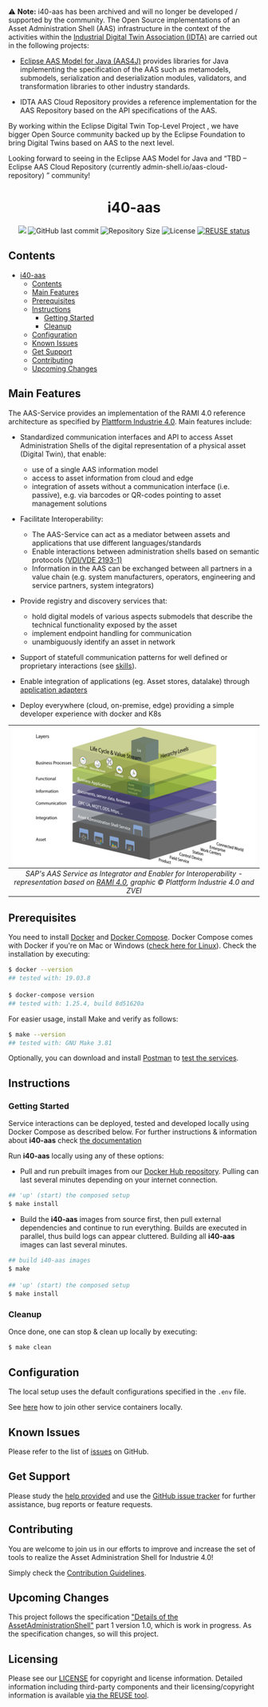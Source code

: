 :warning: **Note:** i40-aas has been archived and will no longer be developed / supported by the community. The Open Source implementations of an Asset Administration Shell (AAS) infrastructure in the context of the activities within the [Industrial Digital Twin Association (IDTA)](https://industrialdigitaltwin.org/) are carried out in the following projects:

-	[Eclipse AAS Model for Java (AAS4J)](https://projects.eclipse.org/projects/dt.aas4j) provides libraries for Java implementing the specification of the AAS such as metamodels, submodels, serialization and deserialization modules, validators, and transformation libraries to other industry standards.

-	IDTA AAS Cloud Repository provides a reference implementation for the AAS Repository based on the API specifications of the AAS.

By working within the Eclipse Digital Twin Top-Level Project , we have bigger Open Source community backed up by the Eclipse Foundation to bring Digital Twins based on AAS to the next level.

Looking forward to seeing in the Eclipse AAS Model for Java  and “TBD – Eclipse AAS Cloud Repository (currently admin-shell.io/aas-cloud-repository) ” community!

<h1 align="center">
  i40-aas
</h1>

<div align="center">
    <a href="https://travis-ci.com/SAP/i40-aas" title="Build Status"><img src="https://travis-ci.com/SAP/i40-aas.svg?branch=master"></a>
    <img alt="GitHub last commit" src="https://img.shields.io/github/last-commit/SAP/i40-aas" />
    <img alt="Repository Size" src="https://img.shields.io/github/repo-size/SAP/i40-aas" />
    <img alt="License" src="https://img.shields.io/badge/License-Apache%202.0-green.svg" />
    <a href="https://api.reuse.software/info/github.com/SAP/i40-aas" title="REUSE status"><img alt="REUSE status" src="https://api.reuse.software/badge/github.com/SAP/i40-aas" /></a>
</div>

## Contents

- [i40-aas](#i40-aas)
  - [Contents](#contents)
  - [Main Features](#main-features)
  - [Prerequisites](#prerequisites)
  - [Instructions](#instructions)
    - [Getting Started](#getting-started)
    - [Cleanup](#cleanup)
  - [Configuration](#configuration)
  - [Known Issues](#known-issues)
  - [Get Support](#get-support)
  - [Contributing](#contributing)
  - [Upcoming Changes](#upcoming-changes)

## Main Features

The AAS-Service provides an implementation of the RAMI 4.0 reference architecture as specified by [Plattform Industrie 4.0](https://www.plattform-i40.de/PI40/Redaktion/DE/Downloads/Publikation/Details-of-the-Asset-Administration-Shell-Part1.html). Main features include:

- Standardized communication interfaces and API to access Asset Administration Shells of the digital representation of a physical asset (Digital Twin), that enable:

  - use of a single AAS information model
  - access to asset information from cloud and edge
  - integration of assets without a communication interface (i.e. passive), e.g. via barcodes or QR-codes pointing to asset management solutions

- Facilitate Interoperability:

  - The AAS-Service can act as a mediator between assets and applications that use different languages/standards
  - Enable interactions between administration shells based on semantic protocols [(VDI/VDE 2193-1)](https://www.vdi.de/richtlinien/details/vdivde-2193-blatt-1-sprache-fuer-i40-komponenten-struktur-von-nachrichten)
  - Information in the AAS can be exchanged between all
    partners in a value chain (e.g. system manufacturers, operators, engineering and service partners, system integrators)

- Provide registry and discovery services that:

  - hold digital models of various aspects submodels that describe the technical functionality exposed by the asset
  - implement endpoint handling for communication
  - unambiguously identify an asset in network

- Support of statefull communication patterns for well defined or proprietary interactions (see [skills](https://github.com/SAP/i40-aas/blob/master/docs/markdown/onboarding-skill.md)).

- Enable integration of applications (eg. Asset stores, datalake) through [application adapters](https://github.com/SAP/i40-aas/blob/master/docs/markdown/adapter-registry.md)

- Deploy everywhere (cloud, on-premise, edge) providing a simple developer experience with docker and K8s

[ramisap]: docs/images/RAMI_SAP.png 'Based on RAMI 4.0'

|                                         ![alt text][ramisap]                                          |
| :---------------------------------------------------------------------------------------------------: |
| _SAP's AAS Service as Integrator and Enabler for Interoperability - representation based on [RAMI 4.0](https://www.plattform-i40.de/PI40/Redaktion/EN/Downloads/Publikation/rami40-an-introduction.pdf?__blob=publicationFile&v=7), graphic © Plattform Industrie 4.0 and ZVEI_|

## Prerequisites

You need to install [Docker](https://www.docker.com) and [Docker Compose](https://docs.docker.com/compose/). Docker Compose comes with Docker if you're on Mac or Windows ([check here for Linux](https://docs.docker.com/compose/install/)). Check the installation by executing:

```bash
$ docker --version
## tested with: 19.03.8

$ docker-compose version
## tested with: 1.25.4, build 8d51620a
```

For easier usage, install Make and verify as follows:

```bash
$ make --version
## tested with: GNU Make 3.81
```

Optionally, you can download and install [Postman](https://www.getpostman.com) to [test the services](docs/markdown/test.md).

## Instructions

### Getting Started

Service interactions can be deployed, tested and developed locally using Docker Compose as described below. For further instructions & information about **i40-aas** check [the documentation](docs/README.md)

Run **i40-aas** locally using any of these options:

- Pull and run prebuilt images from our [Docker Hub repository](https://hub.docker.com/orgs/sapi40/repositories). Pulling can last several minutes depending on your internet connection.

```bash
## 'up' (start) the composed setup
$ make install
```

- Build the **i40-aas** images from source first, then pull external dependencies and continue to run everything. Builds are executed in parallel, thus build logs can appear cluttered. Building all **i40-aas** images can last several minutes.

```bash
## build i40-aas images
$ make

## 'up' (start) the composed setup
$ make install
```

### Cleanup

Once done, one can stop & clean up locally by executing:

```bash
$ make clean
```

## Configuration

The local setup uses the default configurations specified in the `.env` file.

See [here](docs/markdown/join-containers.md) how to join other service containers locally.

## Known Issues

<!--- Please list all known issues, or bugs, here. Even if the project is provided "as-is" any known problems should be listed. --->

Please refer to the list of [issues](https://github.com/SAP/i40-aas/issues) on GitHub.

## Get Support

<!--- This section should contain details on how the outside user can obtain support, ask questions, or post a bug report on your project. If your project is provided "as-is", with no expected changes or support, you must state that here. --->

Please study the [help provided](docs/README.md) and use the [GitHub issue tracker](https://github.com/SAP/i40-aas/issues) for further assistance, bug reports or feature requests.

## Contributing

<!--- Details on how external developers can contribute to your code should be posted here. You can also link to a dedicated CONTRIBUTING.md file. See further details here. --->

You are welcome to join us in our efforts to improve and increase the set of tools to realize the Asset Administration Shell for Industrie 4.0!

Simply check the [Contribution Guidelines](CONTRIBUTING.md).

## Upcoming Changes

<!--- Details on any expected changes in later versions. If your project is released "as-is", or you know of no upcoming changes, this section can be omitted. --->

This project follows the specification ["Details of the AssetAdministrationShell"](https://www.plattform-i40.de/PI40/Redaktion/EN/Downloads/Publikation/2018-details-of-the-asset-administration-shell.html) part 1 version 1.0, which is work in progress. As the specification changes, so will this project.

## Licensing

Please see our [LICENSE](LICENSE) for copyright and license information. Detailed information including third-party components and their licensing/copyright information is available [via the REUSE tool](https://api.reuse.software/info/github.com/SAP/i40-aas).
